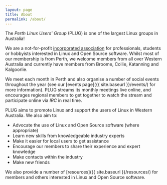 ```yaml
---
layout: page
title: About
permalink: /about/
---
```


The _Perth Linux Users' Group_ (PLUG) is one of the largest Linux groups in Australia!

We are a not-for-profit [incorporated association](http://www.search.asic.gov.au/cgi-bin/gns030c?state_number=A1007186U&juris=6&hdtext=WA&srchsrc=1) for professionals, students or hobbyists interested in Linux and Open Source software. Whilst most of our membership is from Perth, we welcome members from all over Western Australia and currently have members from Broome, Collie, Katanning and Kalgoorlie.

We meet each month in Perth and also organise a number of social events throughout the year (see our [events page]({{ site.baseurl }}/events/) for more information). PLUG streams its monthly meetings live online, and encourages regional members to get together to watch the stream and participate online via _IRC_ in real time.

PLUG aims to promote Linux and support the users of Linux in Western Australia. We also aim to:

*   Advocate the use of Linux and Open Source software (where appropriate)
*   Learn new skills from knowledgeable industry experts
*   Make it easier for local users to get assistance
*   Encourage our members to share their experience and expert knowledge
*   Make contacts within the industry
*   Make new friends

We also provide a number of [resources]({{ site.baseurl }}/resources/) for members and others interested in Linux and Open Source software.

